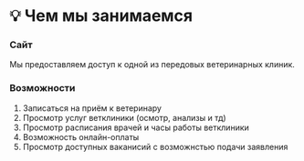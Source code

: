 # 💡 Чем мы занимаемся

### Сайт

Мы предоставляем доступ к одной из передовых ветеринарных клиник.

### Возможности

1. Записаться на приём к ветеринару
2. Просмотр услуг ветклиники (осмотр, анализы и тд)
3. Просмотр расписания врачей и часы работы ветклиники
4. Возможность онлайн-оплаты
5. Просмотр доступных ваканисий с возможнстью подачи заявления&#x20;

